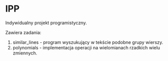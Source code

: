 # IPP
Indywidualny projekt programistyczny.

Zawiera zadania:
1. similar_lines - program wyszukujący w tekście podobne grupy wierszy.
2. polynomials - implementacja operacji na wielomianach rzadkich wielu zmiennych.
